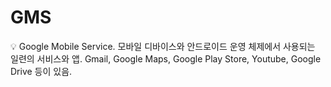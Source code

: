 # GMS

<aside>
💡 Google Mobile Service.
모바일 디바이스와 안드로이드 운영 체제에서 사용되는 일련의 서비스와 앱.
Gmail, Google Maps, Google Play Store, Youtube, Google Drive 등이 있음.

</aside>